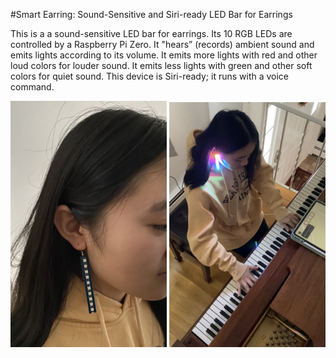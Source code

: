 #Smart Earring: Sound-Sensitive and Siri-ready LED Bar for Earrings

This is a a sound-sensitive LED bar for earrings. Its 10 RGB LEDs are controlled by a Raspberry Pi Zero. It "hears” (records) ambient sound and emits lights according to its volume. It emits more lights with red and other loud colors for louder sound. It emits less lights with green and other soft colors for quiet sound. This device is Siri-ready; it runs with a voice command.

<img src="images/earring.jpg" width=250>
<img src="images/earring2.jpg" width=250>
